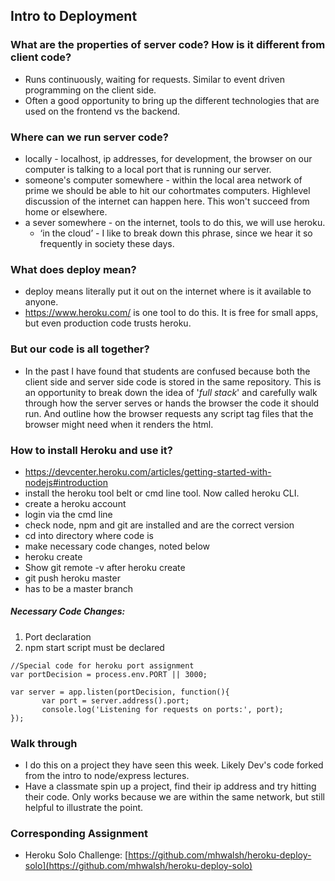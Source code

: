 ## Intro to Deployment

### What are the properties of server code? How is it different from client code?

- Runs continuously, waiting for requests. Similar to event driven programming on the client side. 
- Often a good opportunity to bring up the different technologies that are used on the frontend vs the backend.

### Where can we run server code?
- locally - localhost, ip addresses, for development, the browser on our computer is talking to a local port that is running our server.
- someone's computer somewhere - within the local area network of prime we should be able to hit our cohortmates computers. Highlevel discussion of the internet can happen here. This won't succeed from home or elsewhere.
- a sever somewhere - on the internet, tools to do this, we will use heroku.
	- ‘in the cloud’ - I like to break down this phrase, since we hear it so frequently in society these days.

### What does deploy mean?
- deploy means literally put it out on the internet where is it available to anyone.
- https://www.heroku.com/ is one tool to do this. It is free for small apps, but even production code trusts heroku.

### But our code is all together?
- In the past I have found that students are confused because both the client side and server side code is stored in the same repository. This is an opportunity to break down the idea of '*full stack*' and carefully walk through how the server serves or hands the browser the code it should run. And outline how the browser requests any script tag files that the browser might need when it renders the html.
   
### How to install Heroku and use it?
- https://devcenter.heroku.com/articles/getting-started-with-nodejs#introduction
- install the heroku tool belt or cmd line tool. Now called heroku CLI.
- create a heroku account
- login via the cmd line
- check node, npm and git are installed and are the correct version
- cd into directory where code is
- make necessary code changes, noted below
- heroku create 
-  Show git remote -v after heroku create
- git push heroku master
- has to be a master branch 

##### Necessary Code Changes:
1. Port declaration 
2. npm start script must be declared

```
//Special code for heroku port assignment
var portDecision = process.env.PORT || 3000;

var server = app.listen(portDecision, function(){
       var port = server.address().port;
       console.log('Listening for requests on ports:', port);
});
```

### Walk through
- I do this on a project they have seen this week. Likely Dev's code forked from the intro to node/express lectures.
- Have a classmate spin up a project, find their ip address and try hitting their code. Only works because we are within the same network, but still helpful to illustrate the point.


### Corresponding Assignment
- Heroku Solo Challenge: [https://github.com/mhwalsh/heroku-deploy-solo](https://github.com/mhwalsh/heroku-deploy-solo)